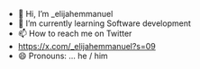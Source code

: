 - 👋 Hi, I’m _elijahemmanuel
- 🌱 I’m currently learning Software development 
- 📫 How to reach me on Twitter
- https://x.com/_elijahemmanuel?s=09
- 😄 Pronouns: ... he / him

